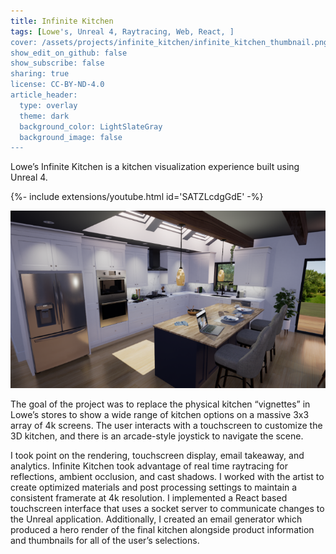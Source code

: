 ```yaml
---
title: Infinite Kitchen
tags: [Lowe's, Unreal 4, Raytracing, Web, React, ]
cover: /assets/projects/infinite_kitchen/infinite_kitchen_thumbnail.png
show_edit_on_github: false
show_subscribe: false
sharing: true
license: CC-BY-ND-4.0
article_header:
  type: overlay
  theme: dark
  background_color: LightSlateGray
  background_image: false
---
```


Lowe’s Infinite Kitchen is a kitchen visualization experience built using Unreal 4.

<!--more-->

{%- include extensions/youtube.html id='SATZLcdgGdE' -%}

![image](/assets/projects/infinite_kitchen/hero.png)

The goal of the project was to replace the physical kitchen “vignettes” in Lowe’s stores to show a wide range of kitchen options on a massive 3x3 array of 4k screens. The user interacts with a touchscreen to customize the 3D kitchen, and there is an arcade-style joystick to navigate the scene.

I took point on the rendering, touchscreen display, email takeaway, and analytics. Infinite Kitchen took advantage of real time raytracing for reflections, ambient occlusion, and cast shadows. I worked with the artist to create optimized materials and post processing settings to maintain a consistent framerate at 4k resolution. I implemented a React based touchscreen interface that uses a socket server to communicate changes to the Unreal application. Additionally, I created an email generator which produced a hero render of the final kitchen alongside product information and thumbnails for all of the user’s selections.
